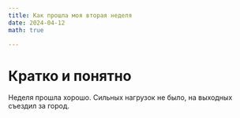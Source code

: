 ```yaml
---
title: Как прошла моя вторая неделя
date: 2024-04-12
math: true

---
```


# Кратко и понятно
Неделя прошла хорошо. Сильных нагрузок не было, на выходных съездил за город.
